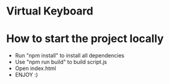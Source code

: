# Virtual Keyboard

# How to start the project locally 
- Run "npm install" to install all dependencies
- Use "npm run build" to build script.js
- Open index.html 
- ENJOY :)